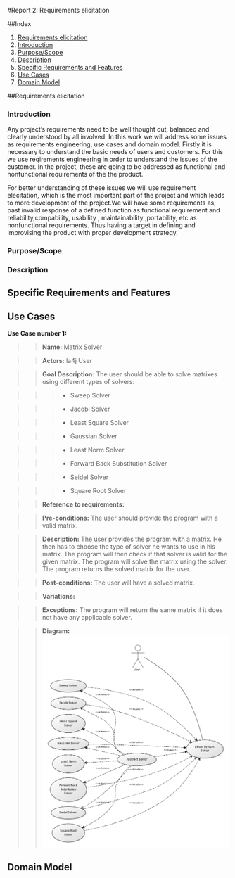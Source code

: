 #Report 2: Requirements elicitation

##Index
1. [Requirements elicitation](#Requirements)
  1. [Introduction](#Introduction)
  2. [Purpose/Scope](#PurposeScope)
  3. [Description](#Description)
2. [Specific Requirements and Features](#RequirementsFeatures)
3. [Use Cases](#UseCases)
4. [Domain Model](#DomainModel)

##Requirements elicitation <a name="Requirements"></a>

### Introduction <a name="Introduction"></a>
   Any project’s requirements need to be well thought out, balanced and clearly understood by all involved. In this work we will address some issues as requirements engineering, use cases and domain model. Firstly it is necessary to understand the basic needs of users and customers. For this we use reqirements engineering in order to understand the issues of the customer. In the project, these are going to be addressed as functional and nonfunctional requirements of the the product.

   For better understanding of these issues we will use requirement elecitation, which is the most important part of the project and which leads to more development of the project.We will have some requirements as, past invalid response of a defined function as functional requirement and reliability,compability, usability , maintainability ,portability, etc as nonfunctional requirements. Thus having a target in defining and improvising the product with proper development strategy.
 
### Purpose/Scope <a name="PurposeScope"></a>

### Description <a name="Description"></a>

## Specific Requirements and Features  <a name="RequirementsFeatures"></a>

## Use Cases <a name="UseCases"></a>
**Use Case number 1:**

 > > **Name:** Matrix Solver
  
 > > **Actors:** la4j User
  
 > > **Goal Description:** The user should be able to solve matrixes using different types of solvers:
 
 > > > * Sweep Solver
 
 > > > * Jacobi Solver
 
 > > > * Least Square Solver
 
 > > > * Gaussian Solver
 
 > > > * Least Norm Solver
 
 > > > * Forward Back Substitution Solver
 
 > > > * Seidel Solver
 
 > > > * Square Root Solver
 
 > > **Reference to requirements:**
  
 > > **Pre-conditions:** The user should provide the program with a valid matrix.
  
 > > **Description:** The user provides the program with a matrix. He then has to choose the type of solver he wants to use in his matrix. The program will then check if that solver is valid for the given matrix. The program will solve the matrix using the solver. The program returns the solved matrix for the user.
  
 > > **Post-conditions:** The user will have a solved matrix.
  
 > > **Variations:**
  
 > > **Exceptions:** The program will return the same matrix if it does not have any applicable solver.
  
 > > **Diagram:** ![Matrix Solver Diagram](https://github.com/nunomiguel1995/ESOF-la4j/blob/master/ESOF-docs/res/MatrixSolver.png)


## Domain Model <a name="DomainModel"></a>
